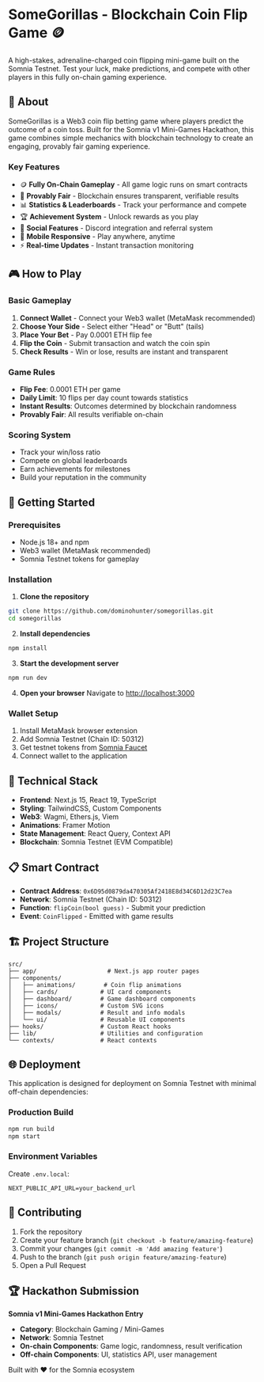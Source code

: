 # SomeGorillas - Blockchain Coin Flip Game 🪙

A high-stakes, adrenaline-charged coin flipping mini-game built on the Somnia Testnet. Test your luck, make predictions, and compete with other players in this fully on-chain gaming experience.

## 🎯 About

SomeGorillas is a Web3 coin flip betting game where players predict the outcome of a coin toss. Built for the Somnia v1 Mini-Games Hackathon, this game combines simple mechanics with blockchain technology to create an engaging, provably fair gaming experience.

### Key Features
- 🪙 **Fully On-Chain Gameplay** - All game logic runs on smart contracts
- 🎲 **Provably Fair** - Blockchain ensures transparent, verifiable results
- 📊 **Statistics & Leaderboards** - Track your performance and compete
- 🏆 **Achievement System** - Unlock rewards as you play
- 👥 **Social Features** - Discord integration and referral system
- 📱 **Mobile Responsive** - Play anywhere, anytime
- ⚡ **Real-time Updates** - Instant transaction monitoring

## 🎮 How to Play

### Basic Gameplay
1. **Connect Wallet** - Connect your Web3 wallet (MetaMask recommended)
2. **Choose Your Side** - Select either "Head" or "Butt" (tails)
3. **Place Your Bet** - Pay 0.0001 ETH flip fee
4. **Flip the Coin** - Submit transaction and watch the coin spin
5. **Check Results** - Win or lose, results are instant and transparent

### Game Rules
- **Flip Fee**: 0.0001 ETH per game
- **Daily Limit**: 10 flips per day count towards statistics
- **Instant Results**: Outcomes determined by blockchain randomness
- **Provably Fair**: All results verifiable on-chain

### Scoring System
- Track your win/loss ratio
- Compete on global leaderboards
- Earn achievements for milestones
- Build your reputation in the community

## 🚀 Getting Started

### Prerequisites
- Node.js 18+ and npm
- Web3 wallet (MetaMask recommended)
- Somnia Testnet tokens for gameplay

### Installation

1. **Clone the repository**
```bash
git clone https://github.com/dominohunter/somegorillas.git
cd somegorillas
```

2. **Install dependencies**
```bash
npm install
```

3. **Start the development server**
```bash
npm run dev
```

4. **Open your browser**
Navigate to [http://localhost:3000](http://localhost:3000)

### Wallet Setup
1. Install MetaMask browser extension
2. Add Somnia Testnet (Chain ID: 50312)
3. Get testnet tokens from [Somnia Faucet](https://faucet.somnia.network)
4. Connect wallet to the application

## 🔧 Technical Stack

- **Frontend**: Next.js 15, React 19, TypeScript
- **Styling**: TailwindCSS, Custom Components
- **Web3**: Wagmi, Ethers.js, Viem
- **Animations**: Framer Motion
- **State Management**: React Query, Context API
- **Blockchain**: Somnia Testnet (EVM Compatible)

## 📋 Smart Contract

- **Contract Address**: `0x6D95d0879da470305Af2418E8d34C6D12d23C7ea`
- **Network**: Somnia Testnet (Chain ID: 50312)
- **Function**: `flipCoin(bool guess)` - Submit your prediction
- **Event**: `CoinFlipped` - Emitted with game results

## 🏗️ Project Structure

```
src/
├── app/                    # Next.js app router pages
├── components/
│   ├── animations/        # Coin flip animations
│   ├── cards/            # UI card components
│   ├── dashboard/        # Game dashboard components
│   ├── icons/            # Custom SVG icons
│   ├── modals/           # Result and info modals
│   └── ui/               # Reusable UI components
├── hooks/                # Custom React hooks
├── lib/                  # Utilities and configuration
└── contexts/             # React contexts
```

## 🌐 Deployment

This application is designed for deployment on Somnia Testnet with minimal off-chain dependencies:

### Production Build
```bash
npm run build
npm start
```

### Environment Variables
Create `.env.local`:
```
NEXT_PUBLIC_API_URL=your_backend_url
```



## 🤝 Contributing

1. Fork the repository
2. Create your feature branch (`git checkout -b feature/amazing-feature`)
3. Commit your changes (`git commit -m 'Add amazing feature'`)
4. Push to the branch (`git push origin feature/amazing-feature`)
5. Open a Pull Request


## 🏆 Hackathon Submission

**Somnia v1 Mini-Games Hackathon Entry**
- **Category**: Blockchain Gaming / Mini-Games
- **Network**: Somnia Testnet
- **On-chain Components**: Game logic, randomness, result verification
- **Off-chain Components**: UI, statistics API, user management

Built with ❤️ for the Somnia ecosystem
